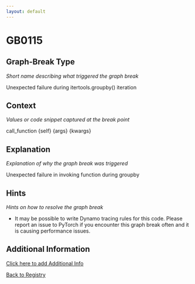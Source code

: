 ```yaml
---
layout: default
---
```

# GB0115

## Graph-Break Type
*Short name describing what triggered the graph break*

Unexpected failure during itertools.groupby() iteration

## Context
*Values or code snippet captured at the break point*

call_function {self} {args} {kwargs}

## Explanation
*Explanation of why the graph break was triggered*

Unexpected failure in invoking function during groupby

## Hints
*Hints on how to resolve the graph break*

- It may be possible to write Dynamo tracing rules for this code. Please report an issue to PyTorch if you encounter this graph break often and it is causing performance issues.


## Additional Information

<!-- ADDITIONAL INFORMATION START - Add custom information below this line -->

<!-- ADDITIONAL INFORMATION END -->


[Click here to add Additional Info](https://github.com/meta-pytorch/compile-graph-break-site/edit/main/docs/gb/gb0115.md)

[Back to Registry](../index.html)
